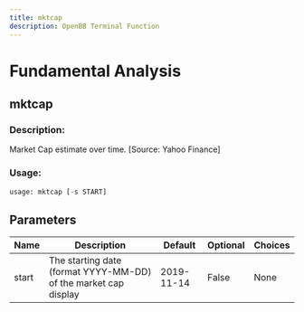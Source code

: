 ```yaml
---
title: mktcap
description: OpenBB Terminal Function
---
```


# Fundamental Analysis

## mktcap

### Description: 

Market Cap estimate over time. [Source: Yahoo Finance]

### Usage: 
```python
usage: mktcap [-s START]
```

## Parameters

| Name | Description | Default | Optional | Choices |
| ---- | ----------- | ------- | -------- | ------- |
| start | The starting date (format YYYY-MM-DD) of the market cap display | 2019-11-14 | False | None |


